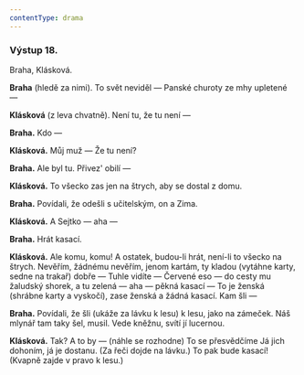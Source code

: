 ```yaml
---
contentType: drama
---
```


### Výstup 18.

Braha, Klásková.

**Braha** (hledě za nimi). To svět neviděl — Panské churoty ze mhy upletené —

**Klásková** (z leva chvatně). Není tu, že tu není — 

**Braha.** Kdo —

**Klásková.** Můj muž — Že tu není? 

**Braha.** Ale byl tu. Přivez' obilí — 

**Klásková.** To všecko zas jen na štrych, aby se dostal z domu.

**Braha.** Povídali, že odešli s učitelským, on a Zima.

**Klásková.** A Sejtko — aha — 

**Braha.** Hrát kasací.

**Klásková.** Ale komu, komu! A ostatek, budou-li hrát, není-li to všecko na štrych. Nevěřím, žádnému nevěřím, jenom kartám, ty kladou (vytáhne karty, sedne na trakař) dobře — Tuhle vidíte — Červené eso — do cesty mu žaludský shorek, a tu zelená — aha — pěkná kasací — To je ženská (shrábne karty a vyskočí), zase ženská a žádná kasací. Kam šli —

**Braha.** Povídali, že šli (ukáže za lávku k lesu) k lesu, jako na zámeček. Náš mlynář tam taky šel, musil. Vede kněžnu, svítí jí lucernou.

**Klásková.** Tak? A to by — (náhle se rozhodne) To se přesvědčíme Já jich dohoním, já je dostanu. (Za řeči dojde na lávku.) To pak bude kasací! (Kvapně zajde v pravo k lesu.)
